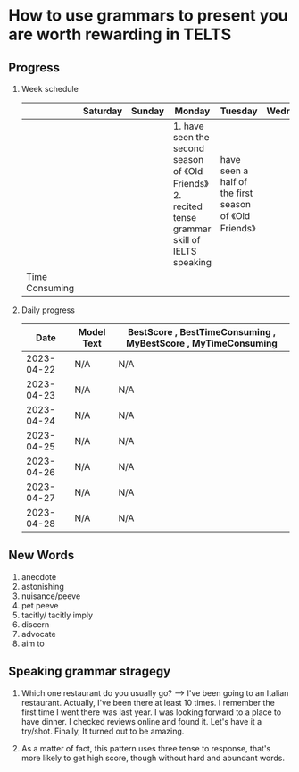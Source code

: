 # How to use grammars to present you are worth rewarding in TELTS

## Progress

1. Week schedule

    | | Saturday | Sunday | Monday | Tuesday | Wednesday | Thursday | Friday |
    | - | - | - | - | - | - | - | - |
    | | | | 1. have seen the second season of 《Old Friends》 2. recited tense grammar skill of IELTS speaking | have seen a half of the first season of 《Old Friends》 | | | |
    | Time Consuming | | | | | | | |

2. Daily progress

    | Date | Model Text | BestScore , BestTimeConsuming , MyBestScore , MyTimeConsuming |
    | - | - | - |
    | 2023-04-22 | N/A | N/A |
    | 2023-04-23 | N/A | N/A |
    | 2023-04-24 | N/A | N/A |
    | 2023-04-25 | N/A | N/A |
    | 2023-04-26 | N/A | N/A |
    | 2023-04-27 | N/A | N/A |
    | 2023-04-28 | N/A | N/A |

## New Words

1. anecdote
2. astonishing
3. nuisance/peeve
4. pet peeve
5. tacitly/ tacitly imply
6. discern
7. advocate
8. aim to

## Speaking grammar stragegy

1. Which one restaurant do you usually go? --> I've been going to an Italian restaurant. Actually, I've been there at least 10 times. I remember the first time I went there was last year. I was looking forward to a place to have dinner. I checked reviews online and found it. Let's have it a try/shot. Finally, It turned out to be amazing.

2. As a matter of fact, this pattern uses three tense to response, that's more likely to get high score, though without hard and abundant words.
